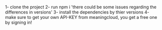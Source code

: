 1- clone the project
2- run npm i 'there could be some issues regarding the differences in versions'
3- install the dependencies by thier versions
4- make sure to get your own API-KEY from meaningcloud, you get a free one by signing in!
